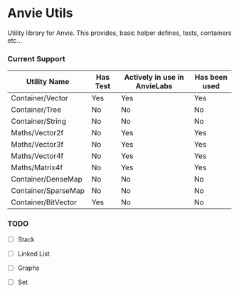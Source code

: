 # Anvie Utils

Utility library for Anvie. This provides, basic helper defines, tests, containers etc...

### Current Support

| Utility Name        | Has Test | Actively in use in AnvieLabs | Has been used |
|---------------------|----------|------------------------------|---------------|
| Container/Vector    | Yes      | Yes                          | Yes           |
| Container/Tree      | No       | No                           | No            |
| Container/String    | No       | No                           | No            |
| Maths/Vector2f      | No       | Yes                          | Yes           |
| Maths/Vector3f      | No       | Yes                          | Yes           |
| Maths/Vector4f      | No       | Yes                          | Yes           |
| Maths/Matrix4f      | No       | Yes                          | Yes           |
| Container/DenseMap  | No       | No                           | No            |
| Container/SparseMap | No       | No                           | No            |
| Container/BitVector | Yes      | No                           | No            |

### TODO

- [ ] Stack
- [ ] Linked List
- [ ] Graphs
- [ ] Set

